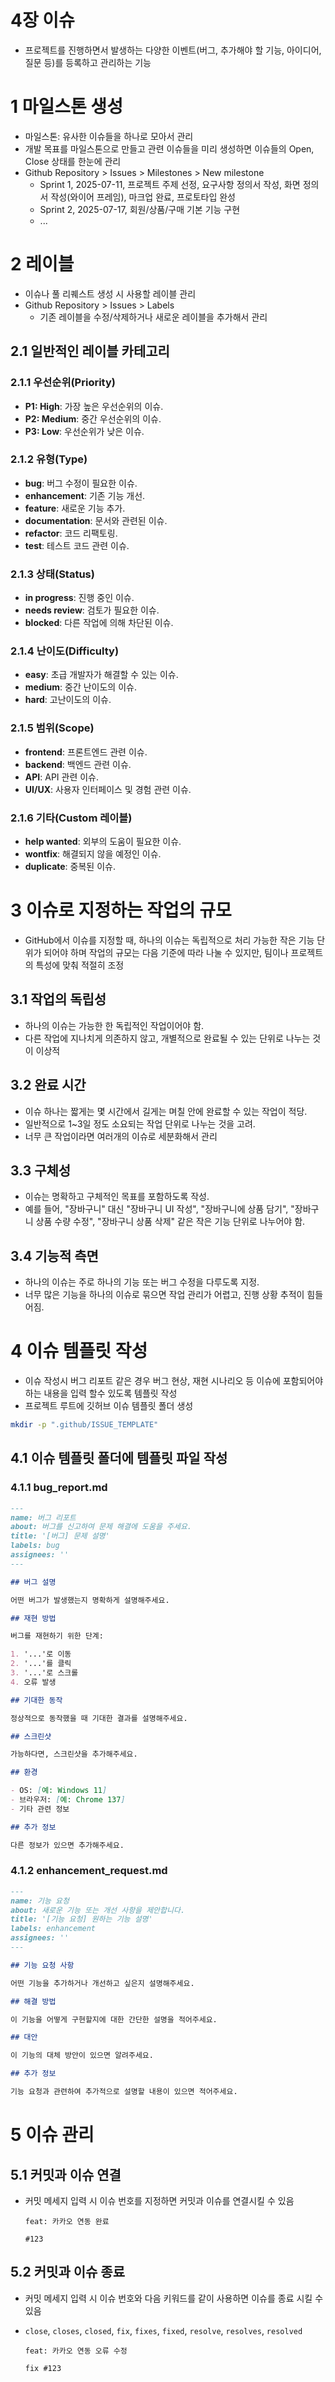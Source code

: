 # 4장 이슈

- 프로젝트를 진행하면서 발생하는 다양한 이벤트(버그, 추가해야 할 기능, 아이디어, 질문 등)를 등록하고 관리하는 기능

# 1 마일스톤 생성

- 마일스톤: 유사한 이슈들을 하나로 모아서 관리
- 개발 목표를 마일스톤으로 만들고 관련 이슈들을 미리 생성하면 이슈들의 Open, Close 상태를 한눈에 관리
- Github Repository > Issues > Milestones > New milestone
  - Sprint 1, 2025-07-11, 프로젝트 주제 선정, 요구사항 정의서 작성, 화면 정의서 작성(와이어 프레임), 마크업 완료, 프로토타입 완성
  - Sprint 2, 2025-07-17, 회원/상품/구매 기본 기능 구현
  - ...

# 2 레이블

- 이슈나 풀 리퀘스트 생성 시 사용할 레이블 관리
- Github Repository > Issues > Labels
  - 기존 레이블을 수정/삭제하거나 새로운 레이블을 추가해서 관리

## 2.1 일반적인 레이블 카테고리

### 2.1.1 우선순위(Priority)

- **P1: High**: 가장 높은 우선순위의 이슈.
- **P2: Medium**: 중간 우선순위의 이슈.
- **P3: Low**: 우선순위가 낮은 이슈.

### 2.1.2 유형(Type)

- **bug**: 버그 수정이 필요한 이슈.
- **enhancement**: 기존 기능 개선.
- **feature**: 새로운 기능 추가.
- **documentation**: 문서와 관련된 이슈.
- **refactor**: 코드 리팩토링.
- **test**: 테스트 코드 관련 이슈.

### 2.1.3 상태(Status)

- **in progress**: 진행 중인 이슈.
- **needs review**: 검토가 필요한 이슈.
- **blocked**: 다른 작업에 의해 차단된 이슈.

### 2.1.4 난이도(Difficulty)

- **easy**: 초급 개발자가 해결할 수 있는 이슈.
- **medium**: 중간 난이도의 이슈.
- **hard**: 고난이도의 이슈.

### 2.1.5 범위(Scope)

- **frontend**: 프론트엔드 관련 이슈.
- **backend**: 백엔드 관련 이슈.
- **API**: API 관련 이슈.
- **UI/UX**: 사용자 인터페이스 및 경험 관련 이슈.

### 2.1.6 기타(Custom 레이블)

- **help wanted**: 외부의 도움이 필요한 이슈.
- **wontfix**: 해결되지 않을 예정인 이슈.
- **duplicate**: 중복된 이슈.

# 3 이슈로 지정하는 작업의 규모

- GitHub에서 이슈를 지정할 때, 하나의 이슈는 독립적으로 처리 가능한 작은 기능 단위가 되어야 하며 작업의 규모는 다음 기준에 따라 나눌 수 있지만, 팀이나 프로젝트의 특성에 맞춰 적절히 조정

## 3.1 작업의 독립성
- 하나의 이슈는 가능한 한 독립적인 작업이어야 함.
- 다른 작업에 지나치게 의존하지 않고, 개별적으로 완료될 수 있는 단위로 나누는 것이 이상적

## 3.2 완료 시간
- 이슈 하나는 짧게는 몇 시간에서 길게는 며칠 안에 완료할 수 있는 작업이 적당.
- 일반적으로 1~3일 정도 소요되는 작업 단위로 나누는 것을 고려.
- 너무 큰 작업이라면 여러개의 이슈로 세분화해서 관리

## 3.3 구체성
- 이슈는 명확하고 구체적인 목표를 포함하도록 작성.
- 예를 들어, "장바구니" 대신 "장바구니 UI 작성", "장바구니에 상품 담기", "장바구니 상품 수량 수정", "장바구니 상품 삭제" 같은 작은 기능 단위로 나누어야 함.

## 3.4 기능적 측면
- 하나의 이슈는 주로 하나의 기능 또는 버그 수정을 다루도록 지정.
- 너무 많은 기능을 하나의 이슈로 묶으면 작업 관리가 어렵고, 진행 상황 추적이 힘들어짐.

# 4 이슈 템플릿 작성

- 이슈 작성시 버그 리포트 같은 경우 버그 현상, 재현 시나리오 등 이슈에 포함되어야 하는 내용을 입력 할수 있도록 템플릿 작성
- 프로젝트 루트에 깃허브 이슈 템플릿 폴더 생성

```sh
mkdir -p ".github/ISSUE_TEMPLATE"
```

## 4.1 이슈 템플릿 폴더에 템플릿 파일 작성

### 4.1.1 bug_report.md
```md
---
name: 버그 리포트
about: 버그를 신고하여 문제 해결에 도움을 주세요.
title: '[버그] 문제 설명'
labels: bug
assignees: ''
---

## 버그 설명

어떤 버그가 발생했는지 명확하게 설명해주세요.

## 재현 방법

버그를 재현하기 위한 단계:

1. '...'로 이동
2. '...'를 클릭
3. '...'로 스크롤
4. 오류 발생

## 기대한 동작

정상적으로 동작했을 때 기대한 결과를 설명해주세요.

## 스크린샷

가능하다면, 스크린샷을 추가해주세요.

## 환경

- OS: [예: Windows 11]
- 브라우저: [예: Chrome 137]
- 기타 관련 정보

## 추가 정보

다른 정보가 있으면 추가해주세요.
```

### 4.1.2 enhancement_request.md

```md
---
name: 기능 요청
about: 새로운 기능 또는 개선 사항을 제안합니다.
title: '[기능 요청] 원하는 기능 설명'
labels: enhancement
assignees: ''
---

## 기능 요청 사항

어떤 기능을 추가하거나 개선하고 싶은지 설명해주세요.

## 해결 방법

이 기능을 어떻게 구현할지에 대한 간단한 설명을 적어주세요.

## 대안

이 기능의 대체 방안이 있으면 알려주세요.

## 추가 정보

기능 요청과 관련하여 추가적으로 설명할 내용이 있으면 적어주세요.
```

# 5 이슈 관리

## 5.1 커밋과 이슈 연결
- 커밋 메세지 입력 시 이슈 번호를 지정하면 커밋과 이슈를 연결시킬 수 있음

  ```
  feat: 카카오 연동 완료

  #123
  ```

## 5.2 커밋과 이슈 종료
- 커밋 메세지 입력 시 이슈 번호와 다음 키워드를 같이 사용하면 이슈를 종료 시킬 수 있음

- `close`, `closes`, `closed`, `fix`, `fixes`, `fixed`, `resolve`, `resolves`, `resolved`

  ```
  feat: 카카오 연동 오류 수정

  fix #123
  ```
